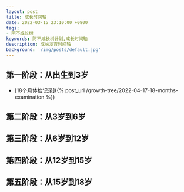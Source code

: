 ```yaml
---
layout: post
title: 成长时间轴
date: 2022-03-15 23:10:00 +0800
tags:
- 阿不成长树
keywords: 阿不成长树计划,成长时间轴
description: 成长发育时间轴
background: '/img/posts/default.jpg'
---
```


## 第一阶段：从出生到3岁

- [18个月体检记录]({% post_url /growth-tree/2022-04-17-18-months-examination %})

## 第二阶段：从3岁到6岁

## 第三阶段：从6岁到12岁

## 第四阶段：从12岁到15岁

## 第五阶段：从15岁到18岁

